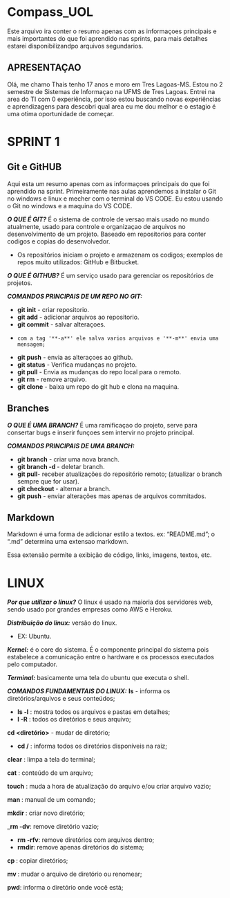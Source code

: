 # Compass_UOL
Este arquivo ira conter o resumo apenas com as informaçoes principais e mais importantes do que foi aprendido nas sprints, para mais detalhes estarei disponibilizandpo arquivos segundarios.

## APRESENTAÇAO
Olá, me chamo Thais tenho 17 anos e moro em Tres Lagoas-MS. Estou no 2 semestre de Sistemas de Informaçao na UFMS de Tres Lagoas. Entrei na area do TI com 0 experiência, por isso estou buscando novas experiências e aprendizagens para descobri qual area eu me dou melhor e o estagio é uma otima oportunidade de começar.

# SPRINT 1 
## Git e GitHUB
Aqui esta um resumo apenas com as informaçoes principais do que foi aprendido na sprint. Primeiramente nas aulas aprendemos a instalar o Git no windows e linux e mecher com o terminal do VS CODE. Eu estou usando o Git no windows e a maquina do VS CODE.

__*O QUE É GIT?*__ É o sistema de controle de versao mais usado no mundo atualmente, usado para controle e organizaçao de arquivos no desenvolvimento de um projeto. Baseado em repositorios para conter codigos e copias do desenvolvedor.

* Os repositórios iniciam o projeto e armazenam os codigos; exemplos de repos muito utilizados: GitHub e Bitbucket.

__*O QUE É GITHUB?*__  É um serviço usado para gerenciar os repositórios de projetos.


__*COMANDOS PRINCIPAIS DE UM REPO NO GIT:*__
* __git init__ - criar repositorio.
* __git add__ - adicionar arquivos ao repositorio.
* __git commit__ - salvar alteraçoes.
-     com a tag '**-a**' ele salva varios arquivos e '**-m**' envia uma mensagem;

* __git push__ - envia as alteraçoes ao github.
* __git status__ - Verifica mudanças no projeto.
* __git pull__ - Envia as mudanças do repo local para o remoto.
* __git rm__ - remove arquivo.
* __git clone__ - baixa um repo do git hub e clona na maquina.

## Branches
**_O QUE É UMA BRANCH?_**
É uma ramificaçao do projeto, serve para consertar bugs e inserir funçoes sem intervir no projeto principal.

**_COMANDOS PRINCIPAIS DE UMA BRANCH:_**
* __git branch<nome>__ - criar uma nova branch.
* __git branch -d <nome>__ - deletar branch.
* __git pull__- receber atualizações do repositório remoto; (atualizar o branch sempre que for usar).
* __git checkout <nome>__ - alternar a branch.
* __git push__ - enviar alterações mas apenas de arquivos commitados.

## Markdown
Markdown é uma forma de adicionar estilo a textos.
    ex: “README.md”; o “.md” determina uma extensao markdown.

Essa extensão permite a exibição de código, links, imagens, textos, etc. 

# LINUX
**_Por que utilizar o linux?_** O linux é usado na maioria dos servidores web, sendo usado por grandes empresas como AWS e Heroku.

**_Distribuição do linux:_** versão do linux.
*   EX: Ubuntu.

**_Kernel:_** é o core do sistema.
É o componente principal do sistema pois estabelece a comunicação entre o hardware e os processos executados pelo computador.

**_Terminal:_** basicamente uma tela do ubuntu que executa o shell.

**_COMANDOS FUNDAMENTAIS DO LINUX:_**
__ls__ - informa os diretórios/arquivos e seus conteúdos;
-    __ls -l__ : mostra todos os arquivos e pastas em detalhes;
-    __l -R__ : todos os diretórios e seus arquivo;

__cd <diretório>__ - mudar de diretório;
*    __cd /__ : informa todos os diretórios disponíveis na raiz;

__clear__ : limpa a tela do terminal;

__cat__ : conteúdo de um arquivo;

__touch__ : muda a hora de atualização do arquivo e/ou criar arquivo vazio; 

__man <comando>__ : manual de um comando;

__mkdir <nome do diret.>__: criar novo diretório; 

___rm -dv__: remove diretório vazio;
*    __rm -rfv__: remove diretórios com arquivos dentro;
*    __rmdir__: remove apenas diretórios do sistema;

__cp <diret>__: copiar diretórios;

__mv <arq> <diret>__: mudar o arquivo de diretório ou renomear;

__pwd__: informa o diretório onde você está;
